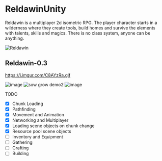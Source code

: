 # ReldawinUnity
Reldawin is a multiplayer 2d isometric RPG. The player character starts in a wilderness where they create tools, build homes and survive the elements with talents, skills and magics. There is no class system, anyone can be anything.

![Reldawin](https://i.imgur.com/38DS2Wp.png)

## Reldawin-0.3

https://i.imgur.com/C8AYzRa.gif

![image](https://github.com/ThimbleFire/Reldawin/assets/14812476/d34e4bc6-4a94-4d19-8afb-ec084a64c209)
![sow grow demo2](https://github.com/ThimbleFire/Reldawin/assets/14812476/1651338e-8964-45a3-8e7f-2a7eb7b19ead)
![image](https://github.com/ThimbleFire/Reldawin/assets/14812476/a5af8b0e-445d-4272-a300-cc4dca819bf9)

TODO
* [x] Chunk Loading
* [x] Pathfinding
* [x] Movement and Animation
* [x] Networking and Multiplayer
* [x] Loading scene objects on chunk change
* [x] Resource pool scene objects
* [ ] Inventory and Equipment
* [ ] Gathering
* [ ] Crafting
* [ ] Building
